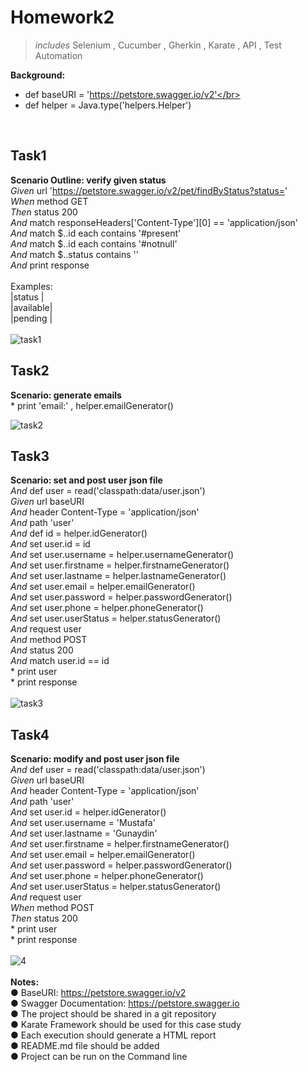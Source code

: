 # Homework2
>*includes* Selenium , Cucumber , Gherkin , Karate , API , Test Automation

  **Background:**</br>
   * def baseURI = 'https://petstore.swagger.io/v2'</br>
   * def helper = Java.type('helpers.Helper')</br>
</br>


  ## Task1</br>
   **Scenario Outline: verify given status**</br>
      *Given* url 'https://petstore.swagger.io/v2/pet/findByStatus?status=<status>'</br>
      *When* method GET</br>
      *Then* status 200</br>
      *And* match responseHeaders['Content-Type'][0] == 'application/json'</br>
      *And* match $..id each contains '#present'</br>
      *And* match $..id each contains '#notnull'</br>
      *And* match $..status contains '<status>'</br>
      *And* print response</br>
      </br>
    Examples:</br>
    |status   |</br>
    |available|</br>
    |pending  |</br>
    </br>
![task1](https://user-images.githubusercontent.com/88919177/146497713-38d7348b-8698-4256-ad2e-2282c7588cef.gif)
 </br>
 
 ## Task2</br>
  **Scenario: generate emails**</br>
      * print 'email:' , helper.emailGenerator() </br>
      
![task2](https://user-images.githubusercontent.com/88919177/146497793-7f376da9-b28b-4c7a-bc98-dc47dcd03134.gif)
 </br>
 
 
  ## Task3</br>
  **Scenario: set and post user json file**</br>
      *And* def user = read('classpath:data/user.json')</br>
      *Given* url baseURI</br>
      *And* header Content-Type = 'application/json'</br>
      *And* path 'user'</br>
      *And* def id = helper.idGenerator()</br>
      *And* set user.id = id</br>
      *And* set user.username = helper.usernameGenerator()</br>
      *And* set user.firstname = helper.firstnameGenerator()</br>
      *And* set user.lastname = helper.lastnameGenerator()</br>
      *And* set user.email = helper.emailGenerator()</br>
      *And* set user.password = helper.passwordGenerator()</br>
      *And* set user.phone = helper.phoneGenerator()</br>
      *And* set user.userStatus = helper.statusGenerator()</br>
      *And* request user</br>
      *And* method POST</br>
      *And* status 200</br>
      *And* match user.id == id</br>
      * print user</br>
      * print response</br>
      </br>
      ![task3](https://user-images.githubusercontent.com/88919177/146498079-aef6bb1e-fc14-4a7d-b9e4-1465c87fab62.gif)
 </br>
 
  ## Task4</br>
  **Scenario: modify and post user json file**</br>
      *And* def user = read('classpath:data/user.json')</br>
      *Given* url baseURI</br>
      *And* header Content-Type = 'application/json'</br>
      *And* path 'user'</br>
      *And* set user.id = helper.idGenerator()</br>
      *And* set user.username = 'Mustafa'</br>
      *And* set user.lastname = 'Gunaydin'</br>
      *And* set user.firstname = helper.firstnameGenerator()</br>
      *And* set user.email = helper.emailGenerator()</br>
      *And* set user.password = helper.passwordGenerator()</br>
      *And* set user.phone = helper.phoneGenerator()</br>
      *And* set user.userStatus = helper.statusGenerator()</br>
      *And* request user</br>
      *When* method POST</br>
      *Then* status 200</br>
      * print user</br>
      * print response</br>
      </br>
 ![4](https://user-images.githubusercontent.com/88919177/146499245-70648459-5725-45db-b94e-b01c443edefd.gif)
      </br>
      </br>
     **Notes:** </br>
      ● BaseURI: https://petstore.swagger.io/v2</br>
      ● Swagger Documentation: https://petstore.swagger.io</br>
      ● The project should be shared in a git repository</br>
      ● Karate Framework should be used for this case study</br>
      ● Each execution should generate a HTML report</br>
      ● README.md file should be added</br>
      ● Project can be run on the Command line</br>
